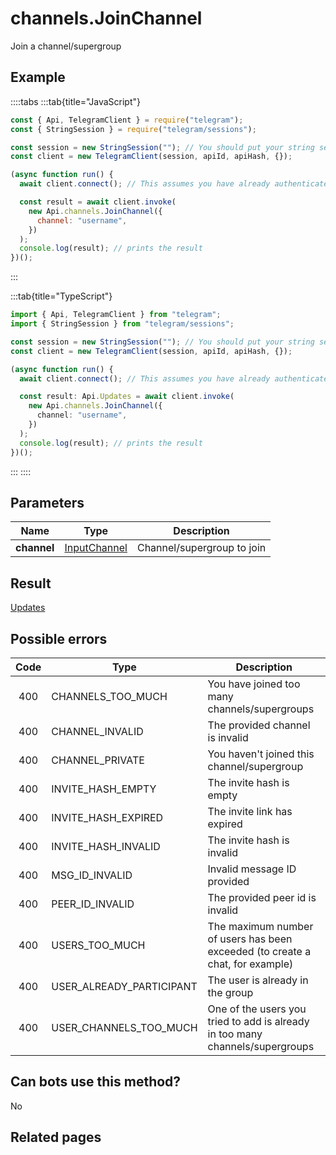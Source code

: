 # channels.JoinChannel

Join a channel/supergroup

## Example

::::tabs
:::tab{title="JavaScript"}

```js
const { Api, TelegramClient } = require("telegram");
const { StringSession } = require("telegram/sessions");

const session = new StringSession(""); // You should put your string session here
const client = new TelegramClient(session, apiId, apiHash, {});

(async function run() {
  await client.connect(); // This assumes you have already authenticated with .start()

  const result = await client.invoke(
    new Api.channels.JoinChannel({
      channel: "username",
    })
  );
  console.log(result); // prints the result
})();
```

:::

:::tab{title="TypeScript"}

```ts
import { Api, TelegramClient } from "telegram";
import { StringSession } from "telegram/sessions";

const session = new StringSession(""); // You should put your string session here
const client = new TelegramClient(session, apiId, apiHash, {});

(async function run() {
  await client.connect(); // This assumes you have already authenticated with .start()

  const result: Api.Updates = await client.invoke(
    new Api.channels.JoinChannel({
      channel: "username",
    })
  );
  console.log(result); // prints the result
})();
```

:::
::::

## Parameters

|    Name     | Type                                                        | Description                |
| :---------: | ----------------------------------------------------------- | -------------------------- |
| **channel** | [InputChannel](https://core.telegram.org/type/InputChannel) | Channel/supergroup to join |

## Result

[Updates](https://core.telegram.org/type/Updates)

## Possible errors

| Code | Type                     | Description                                                                   |
| :--: | ------------------------ | ----------------------------------------------------------------------------- |
| 400  | CHANNELS_TOO_MUCH        | You have joined too many channels/supergroups                                 |
| 400  | CHANNEL_INVALID          | The provided channel is invalid                                               |
| 400  | CHANNEL_PRIVATE          | You haven't joined this channel/supergroup                                    |
| 400  | INVITE_HASH_EMPTY        | The invite hash is empty                                                      |
| 400  | INVITE_HASH_EXPIRED      | The invite link has expired                                                   |
| 400  | INVITE_HASH_INVALID      | The invite hash is invalid                                                    |
| 400  | MSG_ID_INVALID           | Invalid message ID provided                                                   |
| 400  | PEER_ID_INVALID          | The provided peer id is invalid                                               |
| 400  | USERS_TOO_MUCH           | The maximum number of users has been exceeded (to create a chat, for example) |
| 400  | USER_ALREADY_PARTICIPANT | The user is already in the group                                              |
| 400  | USER_CHANNELS_TOO_MUCH   | One of the users you tried to add is already in too many channels/supergroups |

## Can bots use this method?

No

## Related pages
